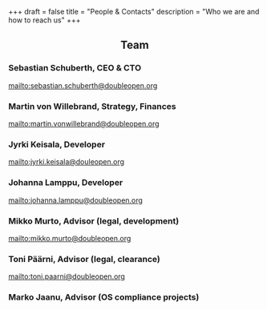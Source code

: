 +++
draft = false
title = "People & Contacts"
description = "Who we are and how to reach us"
+++

<h2 style="text-align: center">Team</h2>

### Sebastian Schuberth, CEO & CTO

<mailto:sebastian.schuberth@doubleopen.org>

### Martin von Willebrand, Strategy, Finances

<mailto:martin.vonwillebrand@doubleopen.org>

### Jyrki Keisala, Developer

<mailto:jyrki.keisala@douleopen.org>

### Johanna Lamppu, Developer

<mailto:johanna.lamppu@doubleopen.org>

### Mikko Murto, Advisor (legal, development)

<mailto:mikko.murto@doubleopen.org>

### Toni Päärni, Advisor (legal, clearance)

<mailto:toni.paarni@doubleopen.org>

### Marko Jaanu, Advisor (OS compliance projects)

